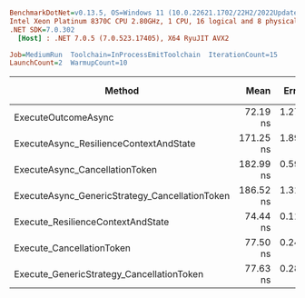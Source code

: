 ``` ini

BenchmarkDotNet=v0.13.5, OS=Windows 11 (10.0.22621.1702/22H2/2022Update/SunValley2), VM=Hyper-V
Intel Xeon Platinum 8370C CPU 2.80GHz, 1 CPU, 16 logical and 8 physical cores
.NET SDK=7.0.302
  [Host] : .NET 7.0.5 (7.0.523.17405), X64 RyuJIT AVX2

Job=MediumRun  Toolchain=InProcessEmitToolchain  IterationCount=15  
LaunchCount=2  WarmupCount=10  

```
|                                         Method |      Mean |    Error |   StdDev |    Median | Ratio | RatioSD | Allocated | Alloc Ratio |
|----------------------------------------------- |----------:|---------:|---------:|----------:|------:|--------:|----------:|------------:|
|                            ExecuteOutcomeAsync |  72.19 ns | 1.272 ns | 1.741 ns |  73.65 ns |  1.00 |    0.00 |         - |          NA |
|         ExecuteAsync_ResilienceContextAndState | 171.25 ns | 1.890 ns | 2.770 ns | 171.35 ns |  2.37 |    0.03 |         - |          NA |
|                 ExecuteAsync_CancellationToken | 182.99 ns | 0.598 ns | 0.838 ns | 182.59 ns |  2.54 |    0.05 |         - |          NA |
| ExecuteAsync_GenericStrategy_CancellationToken | 186.52 ns | 1.310 ns | 1.837 ns | 186.61 ns |  2.59 |    0.08 |         - |          NA |
|              Execute_ResilienceContextAndState |  74.44 ns | 0.114 ns | 0.155 ns |  74.44 ns |  1.03 |    0.02 |         - |          NA |
|                      Execute_CancellationToken |  77.50 ns | 0.247 ns | 0.362 ns |  77.50 ns |  1.07 |    0.03 |         - |          NA |
|      Execute_GenericStrategy_CancellationToken |  77.63 ns | 0.281 ns | 0.412 ns |  77.57 ns |  1.08 |    0.03 |         - |          NA |
